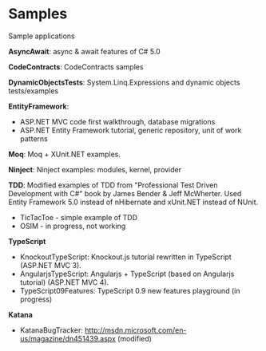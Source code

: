 Samples
=======

Sample applications

**AsyncAwait**: async & await features of C# 5.0

**CodeContracts**: CodeContracts samples

**DynamicObjectsTests**: System.Linq.Expressions and dynamic objects tests/examples

**EntityFramework**: 
  - ASP.NET MVC code first walkthrough, database migrations
  - ASP.NET Entity Framework tutorial, generic repository, unit of work patterns

**Moq**: Moq + XUnit.NET examples.

**Ninject**: Ninject examples: modules, kernel, provider

**TDD**: Modified examples of TDD from "Professional Test Driven Development with C#" book by James Bender & Jeff McWherter. 
     Used Entity Framework 5.0 instead of nHibernate and xUnit.NET instead of NUnit.
  - TicTacToe - simple example of TDD
  - OSIM - in progress, not working

**TypeScript**
  - KnockoutTypeScript: Knockout.js tutorial rewritten in TypeScript (ASP.NET MVC 3).
  - AngularjsTypeScript: Angularjs + TypeScript (based on Angularjs tutorial) (ASP.NET MVC 4).
  - TypeScript09Features: TypeScript 0.9 new features playground (in progress)

**Katana**
  - KatanaBugTracker: http://msdn.microsoft.com/en-us/magazine/dn451439.aspx (modified)